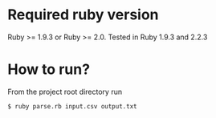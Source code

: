 Required ruby version
================================
Ruby >= 1.9.3 or Ruby >= 2.0.
Tested in Ruby 1.9.3 and 2.2.3

How to run?
================================
From the project root directory run

```
$ ruby parse.rb input.csv output.txt
```
